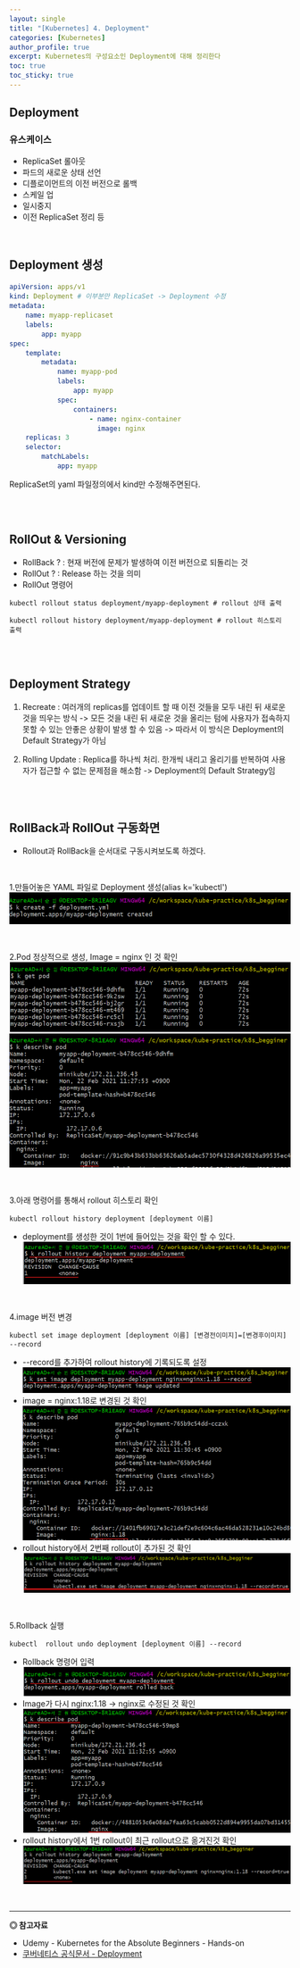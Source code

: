 ```yaml
---
layout: single
title: "[Kubernetes] 4. Deployment"
categories: [Kubernetes]
author_profile: true
excerpt: Kubernetes의 구성요소인 Deployment에 대해 정리한다
toc: true
toc_sticky: true
---
```





## Deployment

### 유스케이스
- ReplicaSet 롤아웃
- 파드의 새로운 상태 선언
- 디플로이먼트의 이전 버전으로 롤백
- 스케일 업
- 일시중지
- 이전 ReplicaSet 정리 등
<br>

## Deployment 생성
```yaml
apiVersion: apps/v1
kind: Deployment # 이부분만 ReplicaSet -> Deployment 수정
metadata:
    name: myapp-replicaset
    labels:
        app: myapp
spec:
    template:
        metadata:
            name: myapp-pod
            labels:
                app: myapp
            spec:
                containers:
                    - name: nginx-container
                      image: nginx
    replicas: 3
    selector: 
        matchLabels:
            app: myapp
```
ReplicaSet의 yaml 파일정의에서 kind만 수정해주면된다.

<br><br>

## RollOut & Versioning
- RollBack ? : 현재 버전에 문제가 발생하여 이전 버전으로 되돌리는 것
- RollOut ? : Release 하는 것을 의미
- RollOut 명령어

```shell
kubectl rollout status deployment/myapp-deployment # rollout 상태 출력
```

```shell
kubectl rollout history deployment/myapp-deployment # rollout 히스토리 출력
```

<br><br>

## Deployment Strategy
1. Recreate : 여러개의 replicas를 업데이트 할 때 이전 것들을 모두 내린 뒤 새로운 것을 띄우는 방식
-> 모든 것을 내린 뒤 새로운 것을 올리는 텀에 사용자가 접속하지 못할 수 있는 안좋은 상황이 발생 할 수 있음
-> 따라서 이 방식은 Deployment의 Default Strategy가 아님

2. Rolling Update : Replica를 하나씩 처리. 한개씩 내리고 올리기를 반복하여 사용자가 접근할 수 없는 문제점을 해소함 
-> Deployment의 Default Strategy임

<br><br>

## RollBack과 RollOut 구동화면
- Rollout과 RollBack을 순서대로 구동시켜보도록 하겠다.

<br>

1.만들어놓은 YAML 파일로 Deployment 생성(alias k='kubectl') 
![](/assets/img/kubernetes/4_deployment_rollout_1.png)

<br>

2.Pod 정상적으로 생성, Image = nginx 인 것 확인
![](/assets/img/kubernetes/4_deployment_rollout_2.png)
![](/assets/img/kubernetes/4_deployment_rollout_3.png)

<br>

3.아래 명령어를 통해서 rollout 히스토리 확인

```shell
kubectl rollout history deployment [deployment 이름]
```

- deployment를 생성한 것이 1번에 들어있는 것을 확인 할 수 있다.
![](/assets/img/kubernetes/4_deployment_rollout_4.png)

<br>

4.image 버전 변경

```shell
kubectl set image deployment [deployment 이름] [변경전이미지]=[변경후이미지] --record
```
- --record를 추가하여 rollout history에 기록되도록 설정 
![](/assets/img/kubernetes/4_deployment_rollout_5.png)
- image = nginx:1.18로 변경된 것 확인
![](/assets/img/kubernetes/4_deployment_rollout_7.png)
- rollout history에서 2번째 rollout이 추가된 것 확인
![](/assets/img/kubernetes/4_deployment_rollout_8.png)

<br>

5.Rollback 실행

```shell
kubectl  rollout undo deployment [deployment 이름] --record
```

- Rollback 명령어 입력
![](/assets/img/kubernetes/4_deployment_rollout_9.png)
- Image가 다시 nginx:1.18 -> nginx로 수정된 것 확인
![](/assets/img/kubernetes/4_deployment_rollout_10.png)
- rollout history에서 1번 rollout이 최근 rollout으로 옮겨진것 확인
![](/assets/img/kubernetes/4_deployment_rollout_11.png)

<br>

------------------
**◎ 참고자료**


- Udemy - Kubernetes for the Absolute Beginners - Hands-on
- [쿠버네티스 공식문서 - Deployment](https://kubernetes.io/ko/docs/concepts/workloads/controllers/deployment/)